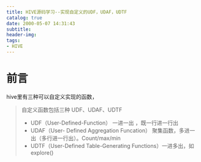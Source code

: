```yaml
---
title: HIVE源码学习--实现自定义的UDF，UDAF，UDTF
catalog: true
date: 2000-05-07 14:31:43
subtitle: 
header-img: 
tags:
- HIVE
---
```


# 前言

hive里有三种可以自定义实现的函数，
> 自定义函数包括三种 UDF、UDAF、UDTF
> - UDF（User-Defined-Function） 一进一出 ，既一行进一行出  
> - UDAF（User- Defined Aggregation Funcation） 聚集函数，多进一出（多行进一行出）。Count/max/min 
> - UDTF（User-Defined Table-Generating Functions）一进多出，如 explore() 